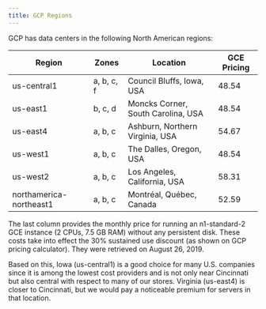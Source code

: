 ```yaml
---
title: GCP Regions
---
```


GCP has data centers in the following North American regions:

| Region      | Zones      | Location                        | GCE Pricing |
|-------------|------------|---------------------------------|-------|
| us-central1 | a, b, c, f | Council Bluffs, Iowa, USA       | 48.54 |
| us-east1    | b, c, d | Moncks Corner, South Carolina, USA | 48.54 |
| us-east4    | a, b, c | Ashburn, Northern Virginia, USA    | 54.67 |
| us-west1    | a, b, c | The Dalles, Oregon, USA            | 48.54 |
| us-west2    | a, b, c | Los Angeles, California, USA       | 58.31 |
| northamerica-northeast1 | a, b, c | Montréal, Québec, Canada | 52.59 |

The last column provides the monthly price for running an n1-standard-2 GCE instance (2 CPUs, 7.5 GB RAM) without any persistent disk.  These costs take into effect the 30% sustained use discount (as shown on GCP pricing calculator).  They were retrieved on August 26, 2019.

Based on this, Iowa (us-central1) is a good choice for many U.S. companies since it is among the lowest cost providers and is not only near Cincinnati but also central with respect to many of our stores.  Virginia (us-east4) is closer to Cincinnati, but we would pay a noticeable premium for servers in that location.
